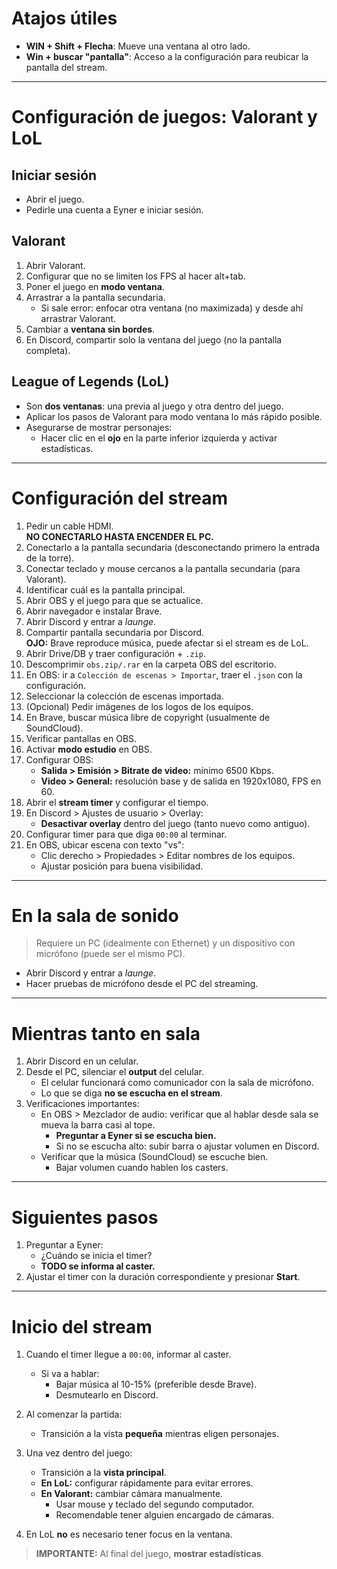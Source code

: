 # Atajos útiles

- **WIN + Shift + Flecha**: Mueve una ventana al otro lado.
- **Win + buscar "pantalla"**: Acceso a la configuración para reubicar la pantalla del stream.

---

# Configuración de juegos: Valorant y LoL

## Iniciar sesión

- Abrir el juego.
- Pedirle una cuenta a Eyner e iniciar sesión.

## Valorant

1. Abrir Valorant.
2. Configurar que no se limiten los FPS al hacer alt+tab.
3. Poner el juego en **modo ventana**.
4. Arrastrar a la pantalla secundaria.
   - Si sale error: enfocar otra ventana (no maximizada) y desde ahí arrastrar Valorant.
5. Cambiar a **ventana sin bordes**.
6. En Discord, compartir solo la ventana del juego (no la pantalla completa).

## League of Legends (LoL)

- Son **dos ventanas**: una previa al juego y otra dentro del juego.
- Aplicar los pasos de Valorant para modo ventana lo más rápido posible.
- Asegurarse de mostrar personajes:
  - Hacer clic en el **ojo** en la parte inferior izquierda y activar estadísticas.

---

# Configuración del stream

1. Pedir un cable HDMI.  
   **NO CONECTARLO HASTA ENCENDER EL PC.**
2. Conectarlo a la pantalla secundaria (desconectando primero la entrada de la torre).
3. Conectar teclado y mouse cercanos a la pantalla secundaria (para Valorant).
4. Identificar cuál es la pantalla principal.
5. Abrir OBS y el juego para que se actualice.
6. Abrir navegador e instalar Brave.
7. Abrir Discord y entrar a *launge*.
8. Compartir pantalla secundaria por Discord.  
   **OJO:** Brave reproduce música, puede afectar si el stream es de LoL.
9. Abrir Drive/DB y traer configuración + `.zip`.
10. Descomprimir `obs.zip/.rar` en la carpeta OBS del escritorio.
11. En OBS: ir a `Colección de escenas > Importar`, traer el `.json` con la configuración.
12. Seleccionar la colección de escenas importada.
13. (Opcional) Pedir imágenes de los logos de los equipos.
14. En Brave, buscar música libre de copyright (usualmente de SoundCloud).
15. Verificar pantallas en OBS.
16. Activar **modo estudio** en OBS.
17. Configurar OBS:
    - **Salida > Emisión > Bitrate de video:** mínimo 6500 Kbps.
    - **Video > General:** resolución base y de salida en 1920x1080, FPS en 60.
18. Abrir el **stream timer** y configurar el tiempo.
19. En Discord > Ajustes de usuario > Overlay:
    - **Desactivar overlay** dentro del juego (tanto nuevo como antiguo).
20. Configurar timer para que diga `00:00` al terminar.
21. En OBS, ubicar escena con texto "vs":
    - Clic derecho > Propiedades > Editar nombres de los equipos.
    - Ajustar posición para buena visibilidad.

---

# En la sala de sonido

> Requiere un PC (idealmente con Ethernet) y un dispositivo con micrófono (puede ser el mismo PC).

- Abrir Discord y entrar a *launge*.
- Hacer pruebas de micrófono desde el PC del streaming.

---

# Mientras tanto en sala

1. Abrir Discord en un celular.
2. Desde el PC, silenciar el **output** del celular.
   - El celular funcionará como comunicador con la sala de micrófono.
   - Lo que se diga **no se escucha en el stream**.
3. Verificaciones importantes:
   - En OBS > Mezclador de audio: verificar que al hablar desde sala se mueva la barra casi al tope.
     - **Preguntar a Eyner si se escucha bien.**
     - Si no se escucha alto: subir barra o ajustar volumen en Discord.
   - Verificar que la música (SoundCloud) se escuche bien.
     - Bajar volumen cuando hablen los casters.

---

# Siguientes pasos

1. Preguntar a Eyner:
   - ¿Cuándo se inicia el timer?
   - **TODO se informa al caster.**
2. Ajustar el timer con la duración correspondiente y presionar **Start**.

---

# Inicio del stream

1. Cuando el timer llegue a `00:00`, informar al caster.
   - Si va a hablar:
     - Bajar música al 10-15% (preferible desde Brave).
     - Desmutearlo en Discord.

2. Al comenzar la partida:
   - Transición a la vista **pequeña** mientras eligen personajes.

3. Una vez dentro del juego:
   - Transición a la **vista principal**.
   - **En LoL:** configurar rápidamente para evitar errores.
   - **En Valorant:** cambiar cámara manualmente.
     - Usar mouse y teclado del segundo computador.
     - Recomendable tener alguien encargado de cámaras.

4. En LoL **no** es necesario tener focus en la ventana.

> **IMPORTANTE:** Al final del juego, **mostrar estadísticas**.

